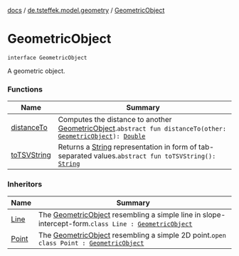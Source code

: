 [docs](../../index.md) / [de.tsteffek.model.geometry](../index.md) / [GeometricObject](./index.md)

# GeometricObject

`interface GeometricObject`

A geometric object.

### Functions

| Name | Summary |
|---|---|
| [distanceTo](distance-to.md) | Computes the distance to another [GeometricObject](./index.md).`abstract fun distanceTo(other: `[`GeometricObject`](./index.md)`): `[`Double`](https://kotlinlang.org/api/latest/jvm/stdlib/kotlin/-double/index.html) |
| [toTSVString](to-t-s-v-string.md) | Returns a [String](https://kotlinlang.org/api/latest/jvm/stdlib/kotlin/-string/index.html) representation in form of tab-separated values.`abstract fun toTSVString(): `[`String`](https://kotlinlang.org/api/latest/jvm/stdlib/kotlin/-string/index.html) |

### Inheritors

| Name | Summary |
|---|---|
| [Line](../-line/index.md) | The [GeometricObject](./index.md) resembling a simple line in slope-intercept-form.`class Line : `[`GeometricObject`](./index.md) |
| [Point](../-point/index.md) | The [GeometricObject](./index.md) resembling a simple 2D point.`open class Point : `[`GeometricObject`](./index.md) |
